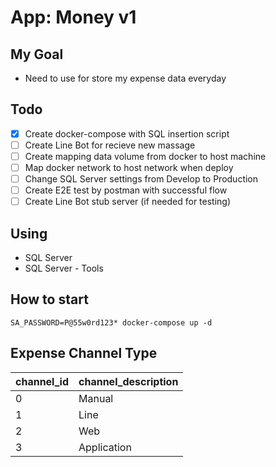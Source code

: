 # App: Money v1

## My Goal

- Need to use for store my expense data everyday

## Todo

- [X] Create docker-compose with SQL insertion script
- [ ] Create Line Bot for recieve new massage
- [ ] Create mapping data volume from docker to host machine
- [ ] Map docker network to host network when deploy
- [ ] Change SQL Server settings from Develop to Production
- [ ] Create E2E test by postman with successful flow
- [ ] Create Line Bot stub server (if needed for testing)

## Using

- SQL Server
- SQL Server - Tools

## How to start

```
SA_PASSWORD=P@55w0rd123* docker-compose up -d
```

## Expense Channel Type

| channel_id | channel_description |
| ---------- | ------------------- |
| 0          | Manual              |
| 1          | Line                |
| 2          | Web                 |
| 3          | Application         |
